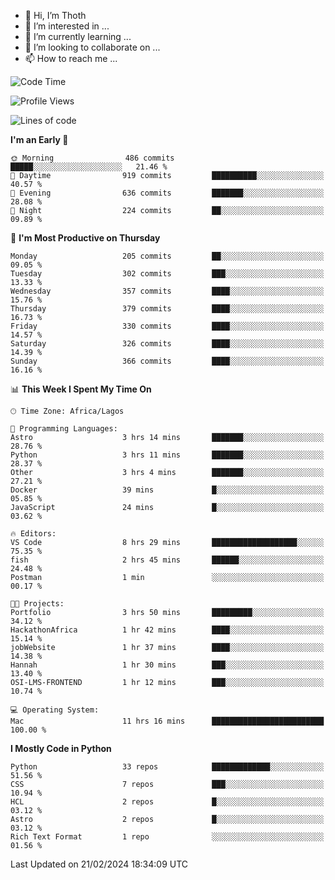 <!---
thoth2357/thoth2357 is a ✨ special ✨ repository because its `README.md` (this file) appears on your GitHub profile.
You can click the Preview link to take a look at your changes.
--->

- 👋 Hi, I’m Thoth
- 👀 I’m interested in ...
- 🌱 I’m currently learning ...
- 💞️ I’m looking to collaborate on ...
- 📫 How to reach me ...




<!--START_SECTION:waka-->
![Code Time](http://img.shields.io/badge/Code%20Time-2%2C747%20hrs%2055%20mins-blue)

![Profile Views](http://img.shields.io/badge/Profile%20Views-0-blue)

![Lines of code](https://img.shields.io/badge/From%20Hello%20World%20I%27ve%20Written-31.0%20million%20lines%20of%20code-blue)

**I'm an Early 🐤** 

```text
🌞 Morning                486 commits         █████░░░░░░░░░░░░░░░░░░░░   21.46 % 
🌆 Daytime                919 commits         ██████████░░░░░░░░░░░░░░░   40.57 % 
🌃 Evening                636 commits         ███████░░░░░░░░░░░░░░░░░░   28.08 % 
🌙 Night                  224 commits         ██░░░░░░░░░░░░░░░░░░░░░░░   09.89 % 
```
📅 **I'm Most Productive on Thursday** 

```text
Monday                   205 commits         ██░░░░░░░░░░░░░░░░░░░░░░░   09.05 % 
Tuesday                  302 commits         ███░░░░░░░░░░░░░░░░░░░░░░   13.33 % 
Wednesday                357 commits         ████░░░░░░░░░░░░░░░░░░░░░   15.76 % 
Thursday                 379 commits         ████░░░░░░░░░░░░░░░░░░░░░   16.73 % 
Friday                   330 commits         ████░░░░░░░░░░░░░░░░░░░░░   14.57 % 
Saturday                 326 commits         ████░░░░░░░░░░░░░░░░░░░░░   14.39 % 
Sunday                   366 commits         ████░░░░░░░░░░░░░░░░░░░░░   16.16 % 
```


📊 **This Week I Spent My Time On** 

```text
🕑︎ Time Zone: Africa/Lagos

💬 Programming Languages: 
Astro                    3 hrs 14 mins       ███████░░░░░░░░░░░░░░░░░░   28.76 % 
Python                   3 hrs 11 mins       ███████░░░░░░░░░░░░░░░░░░   28.37 % 
Other                    3 hrs 4 mins        ███████░░░░░░░░░░░░░░░░░░   27.21 % 
Docker                   39 mins             █░░░░░░░░░░░░░░░░░░░░░░░░   05.85 % 
JavaScript               24 mins             █░░░░░░░░░░░░░░░░░░░░░░░░   03.62 % 

🔥 Editors: 
VS Code                  8 hrs 29 mins       ███████████████████░░░░░░   75.35 % 
fish                     2 hrs 45 mins       ██████░░░░░░░░░░░░░░░░░░░   24.48 % 
Postman                  1 min               ░░░░░░░░░░░░░░░░░░░░░░░░░   00.17 % 

🐱‍💻 Projects: 
Portfolio                3 hrs 50 mins       █████████░░░░░░░░░░░░░░░░   34.12 % 
HackathonAfrica          1 hr 42 mins        ████░░░░░░░░░░░░░░░░░░░░░   15.14 % 
jobWebsite               1 hr 37 mins        ████░░░░░░░░░░░░░░░░░░░░░   14.38 % 
Hannah                   1 hr 30 mins        ███░░░░░░░░░░░░░░░░░░░░░░   13.40 % 
OSI-LMS-FRONTEND         1 hr 12 mins        ███░░░░░░░░░░░░░░░░░░░░░░   10.74 % 

💻 Operating System: 
Mac                      11 hrs 16 mins      █████████████████████████   100.00 % 
```

**I Mostly Code in Python** 

```text
Python                   33 repos            █████████████░░░░░░░░░░░░   51.56 % 
CSS                      7 repos             ███░░░░░░░░░░░░░░░░░░░░░░   10.94 % 
HCL                      2 repos             █░░░░░░░░░░░░░░░░░░░░░░░░   03.12 % 
Astro                    2 repos             █░░░░░░░░░░░░░░░░░░░░░░░░   03.12 % 
Rich Text Format         1 repo              ░░░░░░░░░░░░░░░░░░░░░░░░░   01.56 % 
```




 Last Updated on 21/02/2024 18:34:09 UTC
<!--END_SECTION:waka-->
<!--![](http://github-profile-summary-cards.vercel.app/api/cards/profile-details?username=thoth2357&theme=2077)

![](http://github-profile-summary-cards.vercel.app/api/cards/stats?username=thoth2357&theme=2077)![](http://github-profile-summary-cards.vercel.app/api/cards/productive-time?username=thoth2357&theme=2077&utcOffset=8) -->
